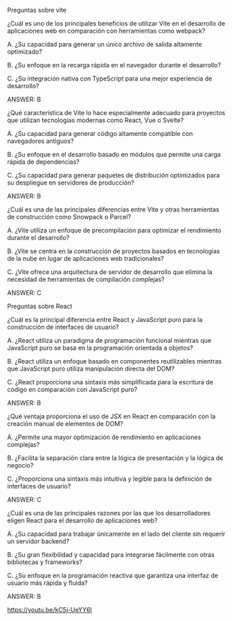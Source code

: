 Preguntas sobre vite 

¿Cuál es uno de los principales beneficios de utilizar Vite en el desarrollo de aplicaciones web en comparación con herramientas como webpack?

A. ¿Su capacidad para generar un único archivo de salida altamente optimizado?

B. ¿Su enfoque en la recarga rápida en el navegador durante el desarrollo?

C. ¿Su integración nativa con TypeScript para una mejor experiencia de desarrollo?

ANSWER: B

¿Qué característica de Vite lo hace especialmente adecuado para proyectos que utilizan tecnologías modernas como React, Vue o Svelte?

A. ¿Su capacidad para generar código altamente compatible con navegadores antiguos?

B. ¿Su enfoque en el desarrollo basado en módulos que permite una carga rápida de dependencias?

C. ¿Su capacidad para generar paquetes de distribución optimizados para su despliegue en servidores de producción?

ANSWER: B

¿Cuál es una de las principales diferencias entre Vite y otras herramientas de construcción como Snowpack o Parcel?

A. ¿Vite utiliza un enfoque de precompilación para optimizar el rendimiento durante el desarrollo?

B. ¿Vite se centra en la construcción de proyectos basados en tecnologías de la nube en lugar de aplicaciones web tradicionales?

C. ¿Vite ofrece una arquitectura de servidor de desarrollo que elimina la necesidad de herramientas de compilación complejas?

ANSWER: C


Preguntas sobre React

¿Cuál es la principal diferencia entre React y JavaScript puro para la construcción de interfaces de usuario?

A. ¿React utiliza un paradigma de programación funcional mientras que JavaScript puro se basa en la programación orientada a objetos?

B. ¿React utiliza un enfoque basado en componentes reutilizables mientras que JavaScript puro utiliza manipulación directa del DOM?

C. ¿React proporciona una sintaxis más simplificada para la escritura de código en comparación con JavaScript puro?

ANSWER: B

¿Qué ventaja proporciona el uso de JSX en React en comparación con la creación manual de elementos de DOM?

A. ¿Permite una mayor optimización de rendimiento en aplicaciones complejas?

B. ¿Facilita la separación clara entre la lógica de presentación y la lógica de negocio?

C. ¿Proporciona una sintaxis más intuitiva y legible para la definición de interfaces de usuario?

ANSWER: C

¿Cuál es una de las principales razones por las que los desarrolladores eligen React para el desarrollo de aplicaciones web?

A. ¿Su capacidad para trabajar únicamente en el lado del cliente sin requerir un servidor backend?

B. ¿Su gran flexibilidad y capacidad para integrarse fácilmente con otras bibliotecas y frameworks?

C. ¿Su enfoque en la programación reactiva que garantiza una interfaz de usuario más rápida y fluida?

ANSWER: B


https://youtu.be/kC5j-UeYY6I
